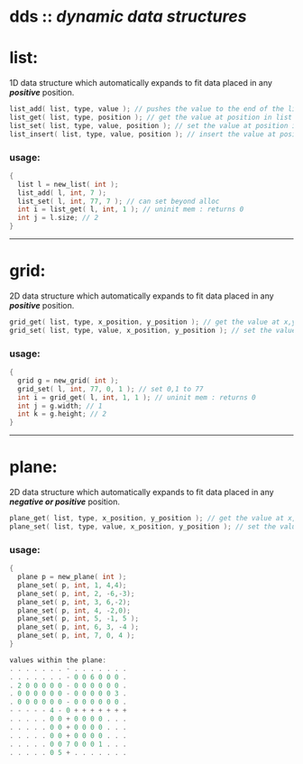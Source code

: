 # dds :: *dynamic data structures*

# list:
1D data structure which automatically expands to fit data placed in any ***positive*** position.

```c
list_add( list, type, value ); // pushes the value to the end of the list
list_get( list, type, position ); // get the value at position in list
list_set( list, type, value, position ); // set the value at position in list
list_insert( list, type, value, position ); // insert the value at position in list
```

### usage:
```c
{
  list l = new_list( int );
  list_add( l, int, 7 );
  list_set( l, int, 77, 7 ); // can set beyond alloc
  int i = list_get( l, int, 1 ); // uninit mem : returns 0
  int j = l.size; // 2
}
```
-------
# grid:
2D data structure which automatically expands to fit data placed in any ***positive*** position.

```c
grid_get( list, type, x_position, y_position ); // get the value at x,y position in grid
grid_set( list, type, value, x_position, y_position ); // set the value at x,y position in grid
```

### usage:
```c
{
  grid g = new_grid( int );
  grid_set( l, int, 77, 0, 1 ); // set 0,1 to 77
  int i = grid_get( l, int, 1, 1 ); // uninit mem : returns 0
  int j = g.width; // 1
  int k = g.height; // 2
}
```
-------
# plane:
2D data structure which automatically expands to fit data placed in any ***negative or positive*** position.

```c
plane_get( list, type, x_position, y_position ); // get the value at x,y position in plane
plane_set( list, type, value, x_position, y_position ); // set the value at x,y position in plane
```

### usage:
```c
{
  plane p = new_plane( int );
  plane_set( p, int, 1, 4,4);
  plane_set( p, int, 2, -6,-3);
  plane_set( p, int, 3, 6,-2);
  plane_set( p, int, 4, -2,0);
  plane_set( p, int, 5, -1, 5 );
  plane_set( p, int, 6, 3, -4 );
  plane_set( p, int, 7, 0, 4 );
}

values within the plane:
. . . . . . . - . . . . . . . 
. . . . . . . - 0 0 6 0 0 0 . 
. 2 0 0 0 0 0 - 0 0 0 0 0 0 . 
. 0 0 0 0 0 0 - 0 0 0 0 0 3 . 
. 0 0 0 0 0 0 - 0 0 0 0 0 0 . 
- - - - - 4 - 0 + + + + + + + 
. . . . . 0 0 + 0 0 0 0 . . . 
. . . . . 0 0 + 0 0 0 0 . . . 
. . . . . 0 0 + 0 0 0 0 . . . 
. . . . . 0 0 7 0 0 0 1 . . . 
. . . . . 0 5 + . . . . . . . 
```
